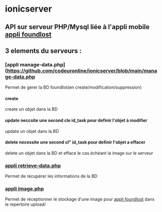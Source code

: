 # ionicserver

## API sur serveur PHP/Mysql liée à l'appli mobile [appli foundlost](https://github.com/codeuronline/appli-ionic/tree/master/ionicfoundlost/foundlost)

## 3 elements du serveurs :

### [appli manage-data.php](https://github.com/codeuronline/ionicserver/blob/main/manage-data.php

Permet de gerer la BD foundlist(en create/modification/suppression)

#### create
 create un objet dans la BD
#### update neccsite une second cle id_task pour definir l'objet à modifier
 update un objet dans la BD
#### delete necessite une second cl" id_task pour definir l'objet a effacer
 delete un objet dans la BD et efface le cas échéant la image sur le serveur

### [appli retrieve-data.php](https://github.com/codeuronline/ionicserver/blob/main/retrieve-data.php)

Permet de récupérer les informations de la BD

### [appli image.php](https://github.com/codeuronline/ionicserver/blob/main/image.php)

Permet de réceptionner le stockage d'une image pour [appli foundlost](https://github.com/codeuronline/appli-ionic/tree/master/ionicfoundlost/foundlost) dans le repertoire upload/
